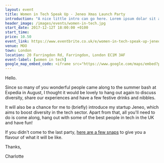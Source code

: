 ```yaml
---
layout: event
title: Women in Tech Speak Up - Jeneo Xmas Launch Party
introduction: "A nice little intro can go here. Lorem ipsum dolar sit amet, consectetur adipiscing elit, sed do eiusmod tempor."
header_image: /images/events/women-in-tech.jpg
start_date: 2017-12-12T 18:00:00 +0100
start_time:
price: 10.50
event_link: https://www.eventbrite.co.uk/e/women-in-tech-speak-up-jeneo-xmas-launch-party-tickets-37155754863
venue: MOO
town: London
location: 20 Farringdon Rd, Farringdon, London EC1M 3AF
event-label: [women in tech]
google_map_embed_code: <iframe src="https://www.google.com/maps/embed?pb=!1m18!1m12!1m3!1d2482.6334202425883!2d-0.10774164886595701!3d51.519941017507605!2m3!1f0!2f0!3f0!3m2!1i1024!2i768!4f13.1!3m3!1m2!1s0x48761b4f164e8ca7%3A0xda98c65a50796554!2sMoo!5e0!3m2!1sen!2suk!4v1568855445754!5m2!1sen!2suk" width="600" height="450" frameborder="0" style="border:0;" allowfullscreen=""></iframe>
---
```


Hello.

Since so many of you wonderful people came along to the summer bash at Expedia in August, I thought it would be lovely to hang out again to discuss diversity, share our experiences and have a few festive drinks and nibbles.

It will also be a chance for me to (briefly) introduce my startup Jeneo, which aims to boost diversity in the tech sector. Apart from that, all you'll need to do is come along, hang out with some of the best people in tech in the UK and have fun!

If you didn't come to the last party, <a href="https://www.flickr.com/photos/paul_clarke/sets/72157685895792604">here are a few snaps</a> to give you a flavour of what it will be like.

Thanks,

Charlotte